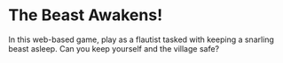 # The Beast Awakens!

In this web-based game, play as a flautist tasked with keeping a snarling beast asleep. Can you keep yourself and the village safe?